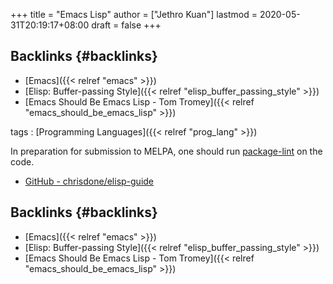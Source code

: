 +++
title = "Emacs Lisp"
author = ["Jethro Kuan"]
lastmod = 2020-05-31T20:19:17+08:00
draft = false
+++

## Backlinks {#backlinks}

- [Emacs]({{< relref "emacs" >}})
- [Elisp: Buffer-passing Style]({{< relref "elisp_buffer_passing_style" >}})
- [Emacs Should Be Emacs Lisp - Tom Tromey]({{< relref "emacs_should_be_emacs_lisp" >}})

tags
: [Programming Languages]({{< relref "prog_lang" >}})

In preparation for submission to MELPA, one should run [package-lint](https://github.com/purcell/package-lint) on
the code.

- [GitHub - chrisdone/elisp-guide](https://github.com/chrisdone/elisp-guide)

## Backlinks {#backlinks}

- [Emacs]({{< relref "emacs" >}})
- [Elisp: Buffer-passing Style]({{< relref "elisp_buffer_passing_style" >}})
- [Emacs Should Be Emacs Lisp - Tom Tromey]({{< relref "emacs_should_be_emacs_lisp" >}})
